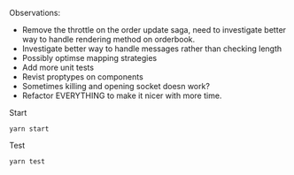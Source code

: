 Observations:

* Remove the throttle on the order update saga, need to investigate better way to handle rendering method on orderbook.
* Investigate better way to handle messages rather than checking length
* Possibly optimse mapping strategies
* Add more unit tests
* Revist proptypes on components
* Sometimes killing and opening socket doesn work?
* Refactor EVERYTHING to make it nicer with more time.

Start

`yarn start`

Test

`yarn test`
